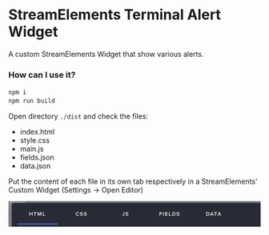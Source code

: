 # StreamElements Terminal Alert Widget

A custom StreamElements Widget that show various alerts.

### How can I use it?

```bash
npm i
npm run build
```

Open directory `./dist` and check the files:
- index.html
- style.css
- main.js
- fields.json
- data.json

Put the content of each file in its own tab respectively in a StreamElements' Custom Widget (Settings -> Open Editor)

![Editor Screenshot](./.github/pictures/editor.png)
